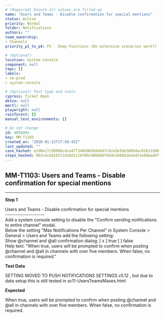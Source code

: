 ```yaml
---
# (Required) Ensure all values are filled up
name: "Users and Teams - Disable confirmation for special mentions"
status: Active
priority: Normal
folder: Notifications
authors: ""
team_ownership: 
- Channels
priority_p1_to_p4: P3 - Deep Functions (Do extensive scenarios work?)

# (Optional)
location: System Console
component: null
tags: []
labels: 
- se-prod
- system-console

# (Optional) Test type and tools
cypress: Ticket Open
detox: null
mmctl: null
playwright: null
rainforest: []
manual_test_environments: []

# Do not change
id: 4058493
key: MM-T1103
created_on: "2020-01-22T17:58:45Z"
last_updated: ""
case_hashed: e2d0e17c50908cdca477348b9650de8d7c02a5b3bb3009dac02613386ff700876bacf461287e2203df9c151c526c3da8
steps_hashed: 903cdcb416721d18d1116f09c98bb60f9dde168681beb453e68bad6f11299e580db4da3ee86f5c2aa5cfa2dcde585071
---
```


<!-- (Auto-generated) Based on frontmatter's "key" and "name" -->

## MM-T1103: Users and Teams - Disable confirmation for special mentions

---

**Step 1**

Users and Teams - Disable confirmation for special mentions\
\--------------------\
Add a system console setting to disable the "Confirm sending notifications to entire channel" modal.\
Below the setting "Max Notifications Per Channel" in System Console > General > Users and Teams add the following setting:\
Show @channel and @all confirmation dialog: \[ x ] true \[ ] false\
Help text: "When true, users will be prompted to confirm when posting @channel and @all in channels with over five members. When false, no confirmation is required."

**Test Data**

SETTING MOVED TO PUSH NOTIFICATIONS SETTINGS v5.12 , but due to data setup this is still tested in sc11-UsersTeamsMaxes.html

**Expected**

When true, users will be prompted to confirm when posting @channel and @all in channels with over five members. When false, no confirmation is required.
